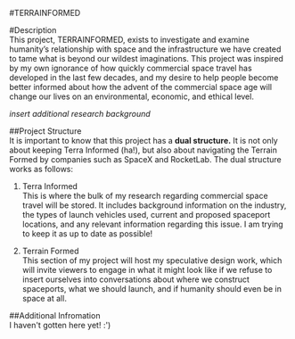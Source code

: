 #TERRAINFORMED

#Description<br>
This project, TERRAINFORMED, exists to investigate and examine humanity’s relationship with space and the infrastructure we have created to tame what is beyond our wildest imaginations. This project was inspired by my own ignorance of how quickly commercial space travel has developed in the last few decades, and my desire to help people become better informed about how the advent of the commercial space age will change our lives on an environmental, economic, and ethical level.<br>

*insert additional research background*<br>

##Project Structure<br>
It is important to know that this project has a **dual structure.** It is not only about keeping Terra Informed (ha!), but also about navigating the Terrain Formed by companies such as SpaceX and RocketLab. The dual structure works as follows:<br>

1) Terra Informed<br>
This is where the bulk of my research regarding commercial space travel will be stored. It includes background information on the industry, the types of launch vehicles used, current and proposed spaceport locations, and any relevant information regarding this issue. I am trying to keep it as up to date as possible!<br>

2) Terrain Formed<br>
This section of my project will host my speculative design work, which will invite viewers to engage in what it might look like if we refuse to insert ourselves into conversations about where we construct spaceports, what we should launch, and if humanity should even be in space at all. <br>

##Additional Infromation<br>
I haven't gotten here yet! :')
